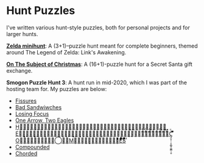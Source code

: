 # Hunt Puzzles


I've written various hunt-style puzzles, both for personal projects and for larger hunts.



[**Zelda minihunt**](puzzlefiles/zelda-minihunt.pdf): A (3+1)–puzzle hunt meant for complete beginners, themed around The Legend of Zelda: Link's Awakening.

[**On The Subject of Christmas**](puzzlefiles/Secret%20Solver%20for%20Timwi/!!!_INTRO.html): A (16+1)-puzzle hunt for a Secret Santa gift exchange.

**Smogon Puzzle Hunt 3**: A hunt run in mid-2020, which I was part of the hosting team for. My puzzles are below:
 - [Fissures](puzzlefiles/sph/sph3_2-2_Fissures.pdf)
 - [Bad Sandwiwches](puzzlefiles/sph/sph3_2-8_Bad%20Sandwiches.pdf)
 - [Losing Focus](puzzlefiles/sph/sph3_2-15_Losing%20Focus.pdf)
 - [One Arrow, Two Eagles](puzzlefiles/sph/sph3_2-17_One%20Arrow,%20Two%20Eagles.pdf)
 - [H⃨̦̣̱̦̳̦̣̳̣̦̣̱̤̦̣̦̣̳̣̦̣̱̣̦̳̱̦̣̳̣̦̳̱̦̣̱̣̦̱̦̤̦̳̱̦̱̣̦̣̦̳̣̱̦̤̱̦̣̱̦̱̦̤̦̳̱̦̱̣̦̭͕͕̭͔̭͕̭͕͕͕̬̬̬͔̬͕͕͕͕̭͔͔̭͔͔̭̭̭̭͕̬̬͕̭̭̭͕̬̬͔̭͔͔͔͔͔͔̬͔̬̬͔̬̬̬͕͕̬͔̬͔̬͔̬̬̬̬͕͕̬E̢̡͔̬͔̬͕͕͕͕̭̭͕̭͕͕̬͕̬̬͕͕͕͕̭͔̭͔̭͕͕̭̭̭̭͔̭͔͔͔̭͔͔̬̬̭̭͔̬̬͕̬̬͕͕̭͔̭͔͕̭͕̭͕͕̭͕̭͕̭͔̭͔͔̭̜̣̻̣̻̜̣̜̻̻̣͉̣̻̣̹̿̄⃜́̄⃜́̿⃜́⃛́̄́̿̄⃛́̄́̿̄́̿̄⃛́̿̄⃜́̄⃜́̿⃛́̿̄̇́̿̈́̄C̢̡̬̣̜̣͔̹̻̬͕̺̻̣̹̬𞀍𞀠𞀓𞀅𞀐𞀕𞀐O𞀅𞀉𞀏𞀠𞀂𞀕𞀑𞀏𞀉𞀔⃝̶̟M̵⃘̱̟᷏̼͕̱̹̯̰̼̯̞̝ͣᷚͣͬͣᷚͧEͤͣͭͦᷮͣͯᷝͤͨͣᷚͤͨͣᷮᷤͨͧᷝᷝͩͣᷝͤͩͦᷝͤͤͬͣᷤͪͥͤͩͥͨͦᷠͥͩͦᷝͥͫͣͫͥͭͨͪͫͣͧͥͫͥᷝͩᷮͧͫͣ̓ͧͥͩᷤͤͤᷤᷤͦᷝͦᷤᷮͤSᷱͧᷠͨͦͧᷠͩͦͧͭͣͪᷱͣͩᷤᷱͧᷤᷤᷦͦᷠͤ̉̉̉̉̉̉̉̉̉̉̉̉̉̉̉̉](puzzlefiles/sph/sph3_2-18_HE%20COMES.pdf)
 - [Compounded](puzzlefiles/sph/sph3_2-24_Compounded.pdf)
 - [Chorded](puzzlefiles/sph/sph3_2-26_Chorded.pdf)